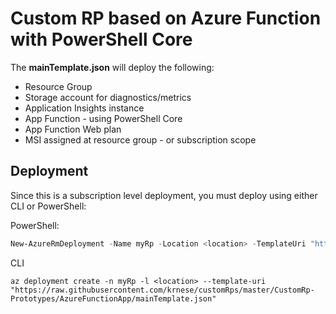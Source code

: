 # Custom RP based on Azure Function with PowerShell Core

The **mainTemplate.json** will deploy the following:

- Resource Group
- Storage account for diagnostics/metrics
- Application Insights instance
- App Function - using PowerShell Core
- App Function Web plan
- MSI assigned at resource group - or subscription scope

## Deployment

Since this is a subscription level deployment, you must deploy using either CLI or PowerShell:

PowerShell:

````powershell
New-AzureRmDeployment -Name myRp -Location <location> -TemplateUri "https://raw.githubusercontent.com/krnese/customRps/master/CustomRp-Prototypes/AzureFunctionApp/mainTemplate.json"
````

CLI
````cli
az deployment create -n myRp -l <location> --template-uri "https://raw.githubusercontent.com/krnese/customRps/master/CustomRp-Prototypes/AzureFunctionApp/mainTemplate.json"
````
